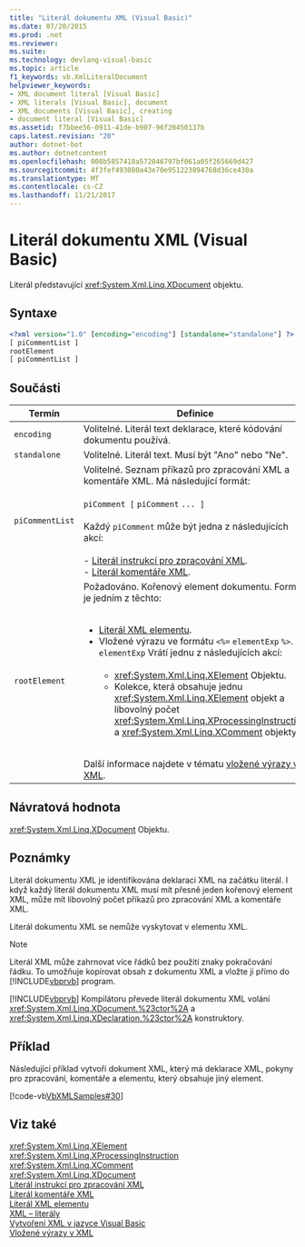 ```yaml
---
title: "Literál dokumentu XML (Visual Basic)"
ms.date: 07/20/2015
ms.prod: .net
ms.reviewer: 
ms.suite: 
ms.technology: devlang-visual-basic
ms.topic: article
f1_keywords: vb.XmlLiteralDocument
helpviewer_keywords:
- XML document literal [Visual Basic]
- XML literals [Visual Basic], document
- XML documents [Visual Basic], creating
- document literal [Visual Basic]
ms.assetid: f7bbee56-0911-41de-b907-96f20450137b
caps.latest.revision: "20"
author: dotnet-bot
ms.author: dotnetcontent
ms.openlocfilehash: 008b5857418a572046797bf061a05f265669d427
ms.sourcegitcommit: 4f3fef493080a43e70e951223894768d36ce430a
ms.translationtype: MT
ms.contentlocale: cs-CZ
ms.lasthandoff: 11/21/2017
---
```

# <a name="xml-document-literal-visual-basic"></a>Literál dokumentu XML (Visual Basic)
Literál představující <xref:System.Xml.Linq.XDocument> objektu.  
  
## <a name="syntax"></a>Syntaxe  
  
```xml  
<?xml version="1.0" [encoding="encoding"] [standalone="standalone"] ?>  
[ piCommentList ]  
rootElement  
[ piCommentList ]  
```  
  
## <a name="parts"></a>Součásti  
  
|Termín|Definice|  
|---|---|  
|`encoding`|Volitelné. Literál text deklarace, které kódování dokumentu používá.|  
|`standalone`|Volitelné. Literál text. Musí být "Ano" nebo "Ne".|  
|`piCommentList`|Volitelné. Seznam příkazů pro zpracování XML a komentáře XML. Má následující formát:<br /><br /> `piComment [` `piComment` `... ]`<br /><br /> Každý `piComment` může být jedna z následujících akcí:<br /><br /> -   [Literál instrukcí pro zpracování XML](../../../visual-basic/language-reference/xml-literals/xml-processing-instruction-literal.md).<br />-   [Literál komentáře XML](../../../visual-basic/language-reference/xml-literals/xml-comment-literal.md).|  
|`rootElement`|Požadováno. Kořenový element dokumentu. Formát je jedním z těchto:<br /><br /> <ul><li>[Literál XML elementu](../../../visual-basic/language-reference/xml-literals/xml-element-literal.md).</li><li>Vložené výrazu ve formátu `<%=` `elementExp` `%>`. `elementExp` Vrátí jednu z následujících akcí:<br /><br /> <ul><li><xref:System.Xml.Linq.XElement> Objektu.</li><li>Kolekce, která obsahuje jednu <xref:System.Xml.Linq.XElement> objekt a libovolný počet <xref:System.Xml.Linq.XProcessingInstruction> a <xref:System.Xml.Linq.XComment> objekty.</li></ul></li></ul><br /> Další informace najdete v tématu [vložené výrazy v XML](../../../visual-basic/programming-guide/language-features/xml/embedded-expressions-in-xml.md).|  
  
## <a name="return-value"></a>Návratová hodnota  
 <xref:System.Xml.Linq.XDocument> Objektu.  
  
## <a name="remarks"></a>Poznámky  
 Literál dokumentu XML je identifikována deklaraci XML na začátku literál. I když každý literál dokumentu XML musí mít přesně jeden kořenový element XML, může mít libovolný počet příkazů pro zpracování XML a komentáře XML.  
  
 Literál dokumentu XML se nemůže vyskytovat v elementu XML.  
  
> [!NOTE]
>  Literál XML může zahrnovat více řádků bez použití znaky pokračování řádku. To umožňuje kopírovat obsah z dokumentu XML a vložte ji přímo do [!INCLUDE[vbprvb](~/includes/vbprvb-md.md)] program.  
  
 [!INCLUDE[vbprvb](~/includes/vbprvb-md.md)] Kompilátoru převede literál dokumentu XML volání <xref:System.Xml.Linq.XDocument.%23ctor%2A> a <xref:System.Xml.Linq.XDeclaration.%23ctor%2A> konstruktory.  
  
## <a name="example"></a>Příklad  
 Následující příklad vytvoří dokument XML, který má deklarace XML, pokyny pro zpracování, komentáře a elementu, který obsahuje jiný element.  
  
 [!code-vb[VbXMLSamples#30](../../../visual-basic/language-reference/operators/codesnippet/VisualBasic/xml-document-literal_1.vb)]  
  
## <a name="see-also"></a>Viz také  
 <xref:System.Xml.Linq.XElement>  
 <xref:System.Xml.Linq.XProcessingInstruction>  
 <xref:System.Xml.Linq.XComment>  
 <xref:System.Xml.Linq.XDocument>  
 [Literál instrukcí pro zpracování XML](../../../visual-basic/language-reference/xml-literals/xml-processing-instruction-literal.md)  
 [Literál komentáře XML](../../../visual-basic/language-reference/xml-literals/xml-comment-literal.md)  
 [Literál XML elementu](../../../visual-basic/language-reference/xml-literals/xml-element-literal.md)  
 [XML – literály](../../../visual-basic/language-reference/xml-literals/index.md)  
 [Vytvoření XML v jazyce Visual Basic](../../../visual-basic/programming-guide/language-features/xml/creating-xml.md)  
 [Vložené výrazy v XML](../../../visual-basic/programming-guide/language-features/xml/embedded-expressions-in-xml.md)
